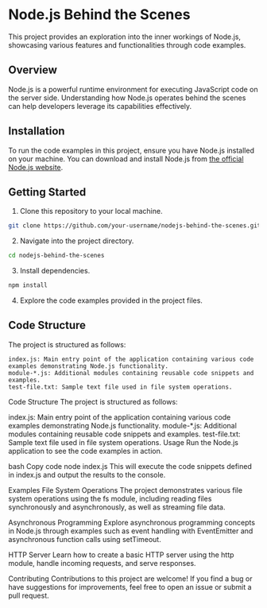 # Node.js Behind the Scenes

This project provides an exploration into the inner workings of Node.js, showcasing various features and functionalities through code examples.

## Overview

Node.js is a powerful runtime environment for executing JavaScript code on the server side. Understanding how Node.js operates behind the scenes can help developers leverage its capabilities effectively.

## Installation

To run the code examples in this project, ensure you have Node.js installed on your machine. You can download and install Node.js from [the official Node.js website](https://nodejs.org/).

## Getting Started

1. Clone this repository to your local machine.

```bash
git clone https://github.com/your-username/nodejs-behind-the-scenes.git

```
2. Navigate into the project directory.
   
```bash
cd nodejs-behind-the-scenes

```
3. Install dependencies.

```bash
npm install

```
4. Explore the code examples provided in the project files.

## Code Structure

The project is structured as follows:

    index.js: Main entry point of the application containing various code examples demonstrating Node.js functionality.
    module-*.js: Additional modules containing reusable code snippets and examples.
    test-file.txt: Sample text file used in file system operations.

Code Structure
The project is structured as follows:

index.js: Main entry point of the application containing various code examples demonstrating Node.js functionality.
module-*.js: Additional modules containing reusable code snippets and examples.
test-file.txt: Sample text file used in file system operations.
Usage
Run the Node.js application to see the code examples in action.

bash
Copy code
node index.js
This will execute the code snippets defined in index.js and output the results to the console.

Examples
File System Operations
The project demonstrates various file system operations using the fs module, including reading files synchronously and asynchronously, as well as streaming file data.

Asynchronous Programming
Explore asynchronous programming concepts in Node.js through examples such as event handling with EventEmitter and asynchronous function calls using setTimeout.

HTTP Server
Learn how to create a basic HTTP server using the http module, handle incoming requests, and serve responses.

Contributing
Contributions to this project are welcome! If you find a bug or have suggestions for improvements, feel free to open an issue or submit a pull request.
